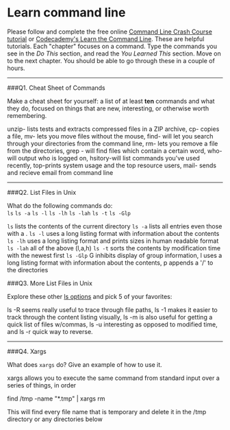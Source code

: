 # Learn command line

Please follow and complete the free online [Command Line Crash Course
tutorial](https://web.archive.org/web/20160708171659/http://cli.learncodethehardway.org/book/) or [Codecademy's Learn the Command Line](https://www.codecademy.com/learn/learn-the-command-line). These are helpful tutorials. Each "chapter" focuses on a command. Type the commands you see in the _Do This_ section, and read the _You Learned This_ section. Move on to the next chapter. You should be able to go through these in a couple of hours.

---

###Q1.  Cheat Sheet of Commands  

Make a cheat sheet for yourself: a list of at least **ten** commands and what they do, focused on things that are new, interesting, or otherwise worth remembering.

unzip- lists tests and extracts compressed files in a ZIP archive, cp- copies a file, mv- lets you move files without the mouse, find- will let you search through your directories from the command line, rm- lets you remove a file from the directories, grep <str><files>- will find files which contain a certain word, who- will output who is logged on, hsitory-will list commands you've used recently, top-prints system usage and the top resource users, mail- sends and recieve email from command line

---

###Q2.  List Files in Unix   

What do the following commands do:  
`ls` 
`ls -a` 
`ls -l` 
`ls -lh` 
`ls -lah`
`ls -t` 
`ls -Glp` 

`ls`  lists the contents of the current directory
`ls -a`  lists all entries even those with a .
`ls -l`  uses a long listing format with information about the contents
`ls -lh`  uses a long listing format and prints sizes in human readable format
`ls -lah`  all of the above (l,a,h)
`ls -t`  sorts the contents by modification time with the newest first
`ls -Glp`  G inhibits display of group information, l uses a long listing format with information about the contents, p appends a '/' to the directories

###Q3.  More List Files in Unix  

Explore these other [ls options](http://www.techonthenet.com/unix/basic/ls.php) and pick 5 of your favorites:

ls -R seems really useful to trace through file paths, ls -1 makes it easier to track through the content listing visually, ls -m is also useful for getting a quick list of files w/commas, ls -u interesting as opposed to modified time, and ls -r quick way to reverse.

---

###Q4.  Xargs   

What does `xargs` do? Give an example of how to use it.

xargs allows you to execute the same command from standard input over a series of things, in order

find /tmp -name "*.tmp" | xargs rm

This will find every file name that is temporary and delete it in the /tmp directory or any directories below

 

